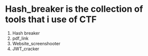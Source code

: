 # Hash_breaker is the collection of tools that i use of CTF
1. Hash breaker
2. pdf_link
3. Website_screenshooter
4. JWT_cracker
